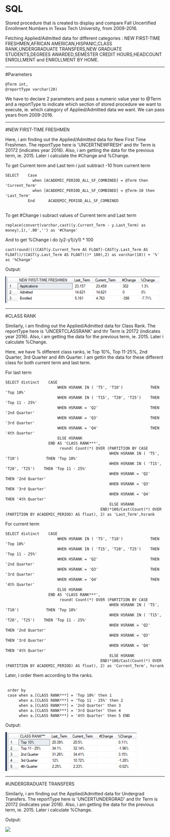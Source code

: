 # SQL
Stored procedure that is created to display and compare Fall Uncertified Enrollment Numbers in Texas Tech University, from 2009-2016.


Fetching Applied/Admitted data for different categories : NEW FIRST-TIME FRESHMEN,AFRICAN AMERICAN,HISPANIC,CLASS RANK,UNDERGRADUATE TRANSFERS,NEW GRADUATE STUDENTS,DEGREES AWARDED,SEMESTER CREDIT HOURS,HEADCOUNT ENROLLMENT and ENROLLMENT BY HOME.

-----------
#Parameters

```
@Term int,
@reportType varchar(20)
```
We have to declare 2 parameters and pass a numeric value year to @Term and a reportType to indicate which section of stored procedure we want to execute, ie. which category of Applied/Admitted data we want.
We can pass years from 2009-2016.

-------------
#NEW FIRST-TIME FRESHMEN

Here, i am finding out the Applied/Admitted data for New First Time Freshmen.
The reportType here is 'UNCERTNEWFRESH' and thr Term is 20172 (indicates year 2016).
Also, i am getting the data for the previous term, ie. 2015.
Later i calculate the #Change and %Change.

To get Current term and Last tem i just subtract -10 from current term
```
SELECT    Case 
            when [ACADEMIC_PERIOD_ALL_SF_COMBINED] = @Term then 'Current_Term'
            when [ACADEMIC_PERIOD_ALL_SF_COMBINED] = @Term-10 then 'Last_Term'
          End      ACADEMIC_PERIOD_ALL_SF_COMBINED
            
```
To get #Change i subract values of Current term and Last term
```
replace(convert(varchar,cast((y.Current_Term - y.Last_Term) as money),1),'.00','') as '#Change'
```
And to get %Change i do (y2-y1)/y1) * 100
```
cast(round((((CAST(y.Current_Term AS FLOAT)-CAST(y.Last_Term AS FLOAT))/(CAST(y.Last_Term AS FLOAT)))* 100),2) as varchar(10)) + '%' as '%Change'
```
Output: 

![](images/New_first_time_freshmen.PNG)

-----------
#CLASS RANK

Similarly, i am finding out the Applied/Admitted data for Class Rank.
The reportType here is 'UNCERTCLASSRANK' and thr Term is 20172 (indicates year 2016).
Also, i am getting the data for the previous term, ie. 2015.
Later i calculate %Change.

Here, we have % different class ranks, ie Top 10%, Top 11-25%, 2nd Quarter, 3rd Quarter and 4th Quarter.
I am gettin the data for these different class for both current term and last term.


For last term
```
SELECT distinct    CASE
                       WHEN HSRANK IN ( 'T5', 'T10')            THEN 'Top 10%'
                       WHEN HSRANK IN ( 'T15', 'T20', 'T25')    THEN 'Top 11 - 25%'
                       WHEN HSRANK = 'Q2'                       THEN '2nd Quarter'
                       WHEN HSRANK = 'Q3'                       THEN '3rd Quarter'
                       WHEN HSRANK = 'Q4'                       THEN '4th Quarter'
                       ELSE HSRANK
                   END AS 'CLASS RANK***',
                        round( Count(*) OVER (PARTITION BY CASE
                                              WHEN HSRANK IN ( 'T5', 'T10')            THEN 'Top 10%'
                                              WHEN HSRANK IN ( 'T15', 'T20', 'T25')    THEN 'Top 11 - 25%'
                                              WHEN HSRANK = 'Q2'                       THEN '2nd Quarter'
                                              WHEN HSRANK = 'Q3'                       THEN '3rd Quarter'
                                              WHEN HSRANK = 'Q4'                       THEN '4th Quarter'
                                              ELSE HSRANK
                                          END)*100/Cast(Count(*) OVER (PARTITION BY ACADEMIC_PERIOD) AS float), 2) as 'Last_Term',hsrank
```

For current term
```
SELECT distinct    CASE
                       WHEN HSRANK IN ( 'T5', 'T10')            THEN 'Top 10%'
                       WHEN HSRANK IN ( 'T15', 'T20', 'T25')    THEN 'Top 11 - 25%'
                       WHEN HSRANK = 'Q2'                       THEN '2nd Quarter'
                       WHEN HSRANK = 'Q3'                       THEN '3rd Quarter'
                       WHEN HSRANK = 'Q4'                       THEN '4th Quarter'
                       ELSE HSRANK
                   END AS 'CLASS RANK***',
                        round( Count(*) OVER (PARTITION BY CASE
                                              WHEN HSRANK IN ( 'T5', 'T10')            THEN 'Top 10%'
                                              WHEN HSRANK IN ( 'T15', 'T20', 'T25')    THEN 'Top 11 - 25%'
                                              WHEN HSRANK = 'Q2'                       THEN '2nd Quarter'
                                              WHEN HSRANK = 'Q3'                       THEN '3rd Quarter'
                                              WHEN HSRANK = 'Q4'                       THEN '4th Quarter'
                                              ELSE HSRANK
                                          END)*100/Cast(Count(*) OVER (PARTITION BY ACADEMIC_PERIOD) AS float), 2) as 'Current_Term', hsrank

```
Later, i order them according to the ranks.

```

 order by
 case when a.[CLASS RANK***] = 'Top 10%' then 1 
      when a.[CLASS RANK***] = 'Top 11 - 25%' then 2 
	  when a.[CLASS RANK***] = '2nd Quarter' then 3 
	  when a.[CLASS RANK***] = '3rd Quarter' then 4 
	  when a.[CLASS RANK***] = '4th Quarter' then 5 END
 ```
 Output:
 
 ![](images/Class_rank.PNG)

-----------
#UNDERGRADUATE TRANSFERS

Similarly, i am finding out the Applied/Admitted data for Undergrad Transfers.
The reportType here is 'UNCERTUNDERGRAD' and thr Term is 20172 (indicates year 2016).
Also, i am getting the data for the previous term, ie. 2015.
Later i calculate %Change.

Output: 

![](images/Undergrad_transfers.PNG)


